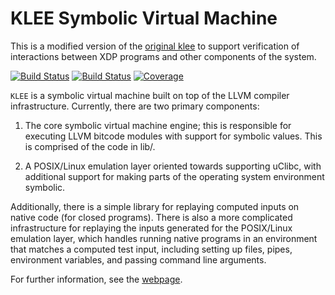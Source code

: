 KLEE Symbolic Virtual Machine
=============================

This is a modified version of the [original klee](https://github.com/klee/klee) to support verification of interactions between XDP programs and other components of the system.

[![Build Status](https://github.com/klee/klee/workflows/CI/badge.svg)](https://github.com/klee/klee/actions?query=workflow%3ACI)
[![Build Status](https://api.cirrus-ci.com/github/klee/klee.svg)](https://cirrus-ci.com/github/klee/klee)
[![Coverage](https://codecov.io/gh/klee/klee/branch/master/graph/badge.svg)](https://codecov.io/gh/klee/klee)

`KLEE` is a symbolic virtual machine built on top of the LLVM compiler
infrastructure. Currently, there are two primary components:

  1. The core symbolic virtual machine engine; this is responsible for
     executing LLVM bitcode modules with support for symbolic
     values. This is comprised of the code in lib/.

  2. A POSIX/Linux emulation layer oriented towards supporting uClibc,
     with additional support for making parts of the operating system
     environment symbolic.

Additionally, there is a simple library for replaying computed inputs
on native code (for closed programs). There is also a more complicated
infrastructure for replaying the inputs generated for the POSIX/Linux
emulation layer, which handles running native programs in an
environment that matches a computed test input, including setting up
files, pipes, environment variables, and passing command line
arguments.

For further information, see the [webpage](http://klee.github.io/).
